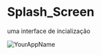 # Splash_Screen
 uma interface de incialização

![YourAppName](https://user-images.githubusercontent.com/108186371/194675057-c635a967-d95a-4fbf-ae5a-03e6a62f37af.PNG)
